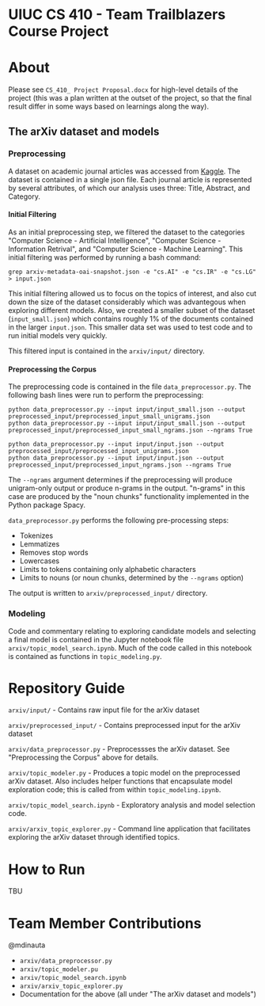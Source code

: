 # UIUC CS 410 - Team Trailblazers Course Project

# About

Please see `CS_410_ Project Proposal.docx` for high-level details of the project (this was a plan written at the outset of the project, so that the final result differ in some ways based on learnings along the way).

## The arXiv dataset and models

### Preprocessing

A dataset on academic journal articles was accessed from [Kaggle](https://www.kaggle.com/Cornell-University/arxiv). The dataset is contained in a single json file. Each journal article is represented by several attributes, of which our analysis uses three: Title, Abstract, and Category.

#### Initial Filtering

As an initial preprocessing step, we filtered the dataset to the categories "Computer Science - Artificial Intelligence", "Computer Science - Information Retrival", and "Computer Science - Machine Learning". This initial filtering was performed by running a bash command:

`grep arxiv-metadata-oai-snapshot.json -e "cs.AI" -e "cs.IR" -e "cs.LG" > input.json`

This initial filtering allowed us to focus on the topics of interest, and also cut down the size of the dataset considerably which was advantegous when exploring different models. Also, we created a smaller subset of the dataset (`input_small.json`) which contains roughly 1% of the documents contained in the larger `input.json`. This smaller data set was used to test code and to run initial models very quickly.

This filtered input is contained in the `arxiv/input/` directory.

#### Preprocessing the Corpus

The preprocessing code is contained in the file `data_preprocessor.py`. The following bash lines were run to perform the preprocessing:

`python data_preprocessor.py --input input/input_small.json --output preprocessed_input/preprocessed_input_small_unigrams.json`  
`python data_preprocessor.py --input input/input_small.json --output preprocessed_input/preprocessed_input_small_ngrams.json --ngrams True`

`python data_preprocessor.py --input input/input.json --output preprocessed_input/preprocessed_input_unigrams.json`  
`python data_preprocessor.py --input input/input.json --output preprocessed_input/preprocessed_input_ngrams.json --ngrams True`

The `--ngrams` argument determines if the preprocessing will produce unigram-only output or produce n-grams in the output. "n-grams" in this case are produced by the "noun chunks" functionality implemented in the Python package Spacy.

`data_preprocessor.py` performs the following pre-processing steps:
* Tokenizes
* Lemmatizes
* Removes stop words
* Lowercases
* Limits to tokens containing only alphabetic characters
* Limits to nouns (or noun chunks, determined by the `--ngrams` option)

The output is written to `arxiv/preprocessed_input/` directory.

### Modeling

Code and commentary relating to exploring candidate models and selecting a final model is contained in the Jupyter notebook file `arxiv/topic_model_search.ipynb`. Much of the code called in this notebook is contained as functions in `topic_modeling.py`.

# Repository Guide

`arxiv/input/` - Contains raw input file for the arXiv dataset

`arxiv/preprocessed_input/` - Contains preprocessed input for the arXiv dataset

`arxiv/data_preprocessor.py` - Preprocessses the arXiv dataset. See "Preprocessing the Corpus" above for details.

`arxiv/topic_modeler.py` - Produces a topic model on the preprocessed arXiv dataset. Also includes helper functions that encapsulate model exploration code; this is called from within `topic_modeling.ipynb`.

`arxiv/topic_model_search.ipynb` - Exploratory analysis and model selection code.

`arxiv/arxiv_topic_explorer.py` - Command line application that facilitates exploring the arXiv dataset through identified topics.

# How to Run

TBU

# Team Member Contributions

@mdinauta
* `arxiv/data_preprocessor.py`
* `arxiv/topic_modeler.pu`
* `arxiv/topic_model_search.ipynb`
* `arxiv/arxiv_topic_explorer.py`
* Documentation for the above (all under "The arXiv dataset and models")